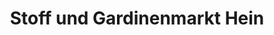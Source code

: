 ---
title: "Stoff und Gardinenmarkt Hein"
url: /freiberg/stoff-und-gardinenmarkt-hein/
shop: Basteln
---